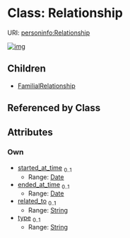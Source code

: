 
# Class: Relationship



URI: [personinfo:Relationship](https://w3id.org/linkml/examples/personinfo/Relationship)


[![img](https://yuml.me/diagram/nofunky;dir:TB/class/[Relationship&#124;started_at_time:date%20%3F;ended_at_time:date%20%3F;related_to:string%20%3F;type:string%20%3F]^-[FamilialRelationship],[FamilialRelationship])](https://yuml.me/diagram/nofunky;dir:TB/class/[Relationship&#124;started_at_time:date%20%3F;ended_at_time:date%20%3F;related_to:string%20%3F;type:string%20%3F]^-[FamilialRelationship],[FamilialRelationship])

## Children

 * [FamilialRelationship](FamilialRelationship.md)

## Referenced by Class


## Attributes


### Own

 * [started_at_time](started_at_time.md)  <sub>0..1</sub>
     * Range: [Date](types/Date.md)
 * [ended_at_time](ended_at_time.md)  <sub>0..1</sub>
     * Range: [Date](types/Date.md)
 * [related_to](related_to.md)  <sub>0..1</sub>
     * Range: [String](types/String.md)
 * [type](type.md)  <sub>0..1</sub>
     * Range: [String](types/String.md)
